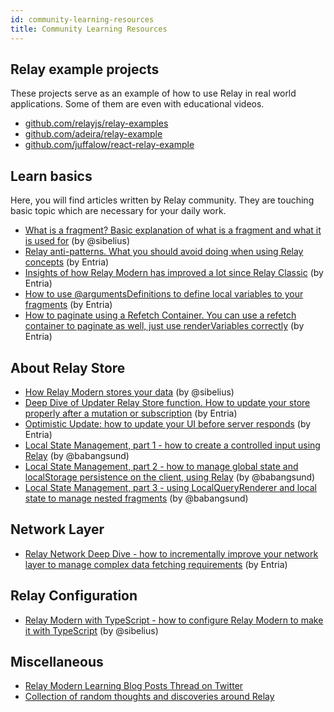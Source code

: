 ```yaml
---
id: community-learning-resources
title: Community Learning Resources
---
```


## Relay example projects

These projects serve as an example of how to use Relay in real world applications. Some of them are even with educational videos.

-   [github.com/relayjs/relay-examples](https://github.com/relayjs/relay-examples)
-   [github.com/adeira/relay-example](https://github.com/adeira/relay-example)
-   [github.com/juffalow/react-relay-example](https://github.com/juffalow/react-relay-example)

## Learn basics

Here, you will find articles written by Relay community. They are touching basic topic which are necessary for your daily work.

-   [What is a fragment? Basic explanation of what is a fragment and what it is used for](https://medium.com/@sibelius/relay-modern-what-is-a-fragment-c70f164c2469) (by @sibelius)
-   [Relay anti-patterns. What you should avoid doing when using Relay concepts](https://medium.com/entria/relay-apollo-anti-pattern-d9f4dea47738) (by Entria)
-   [Insights of how Relay Modern has improved a lot since Relay Classic](https://medium.com/entria/relay-is-just-getting-better-54112ffc1a9e) (by Entria)
-   [How to use @argumentsDefinitions to define local variables to your fragments](https://medium.com/entria/relay-modern-argumentdefinitions-d53769dbb95d) (by Entria)
-   [How to paginate using a Refetch Container. You can use a refetch container to paginate as well, just use renderVariables correctly](https://medium.com/entria/relay-modern-pagination-using-refetch-container-editing-a07c6b33ae4e) (by Entria)

## About Relay Store

-   [How Relay Modern stores your data](https://medium.com/@sibelius/relay-modern-the-relay-store-8984cd148798) (by @sibelius)
-   [Deep Dive of Updater Relay Store function. How to update your store properly after a mutation or subscription](https://medium.com/entria/wrangling-the-client-store-with-the-relay-modern-updater-function-5c32149a71ac) (by Entria)
-   [Optimistic Update: how to update your UI before server responds](https://medium.com/entria/relay-modern-optimistic-update-a09ba22d83c9) (by Entria)
-   [Local State Management, part 1 - how to create a controlled input using Relay](https://babangsund.com/relay_local_state_management/) (by @babangsund)
-   [Local State Management, part 2 - how to manage global state and localStorage persistence on the client, using Relay](https://babangsund.com/relay_local_state_management_2/) (by @babangsund)
-   [Local State Management, part 3 - using LocalQueryRenderer and local state to manage nested fragments](https://babangsund.com/relay_local_state_management_3/) (by @babangsund)

## Network Layer

-   [Relay Network Deep Dive - how to incrementally improve your network layer to manage complex data fetching requirements](https://medium.com/entria/relay-modern-network-deep-dive-ec187629dfd3) (by Entria)

## Relay Configuration

-   [Relay Modern with TypeScript - how to configure Relay Modern to make it with TypeScript](https://medium.com/@sibelius/relay-modern-migration-to-typescript-c26ab0ee749c) (by @sibelius)

## Miscellaneous

-   [Relay Modern Learning Blog Posts Thread on Twitter](https://twitter.com/sseraphini/status/1078595758801203202)
-   [Collection of random thoughts and discoveries around Relay](https://mrtnzlml.com/docs/relay)
